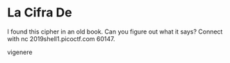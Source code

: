 # La Cifra De

I found this cipher in an old book. Can you figure out what it says? Connect with nc 2019shell1.picoctf.com 60147.

vigenere
